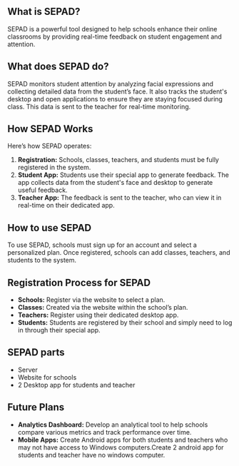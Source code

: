 ## What is SEPAD?
SEPAD is a powerful tool designed to help schools enhance their online classrooms by providing real-time feedback on student engagement and attention.

## What does SEPAD do?
SEPAD monitors student attention by analyzing facial expressions and collecting detailed data from the student’s face. It also tracks the student's desktop and open applications to ensure they are staying focused during class. This data is sent to the teacher for real-time monitoring.

## How SEPAD Works
Here’s how SEPAD operates:
1. **Registration:** Schools, classes, teachers, and students must be fully registered in the system.
2. **Student App:** Students use their special app to generate feedback. The app collects data from the student's face and desktop to generate useful feedback.
3. **Teacher App:** The feedback is sent to the teacher, who can view it in real-time on their dedicated app.

## How to use SEPAD
To use SEPAD, schools must sign up for an account and select a personalized plan. Once registered, schools can add classes, teachers, and students to the system.

## Registration Process for SEPAD
* **Schools:** Register via the website to select a plan.
* **Classes:** Created via the website within the school’s plan.
* **Teachers:** Register using their dedicated desktop app.
* **Students:** Students are registered by their school and simply need to log in through their special app.

## SEPAD parts
* Server
* Website for schools
* 2 Desktop app for students and teacher

## Future Plans
* **Analytics Dashboard:** Develop an analytical tool to help schools compare various metrics and track performance over time.
* **Mobile Apps:** Create Android apps for both students and teachers who may not have access to Windows computers.Create 2 android app for students and teacher have no windows computer.
